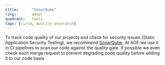 ```yaml
---
title:      "SonarQube"
ring:       adopt
quadrant:   tools
tags: [ci/cd, quality assurance]
---
```


To track code quality of our projects and check for security issues (Static Application Security Testing), we recommend 
[SonarQube](https://www.sonarqube.org/). At AOE we use it in CI pipelines to scan our code against the quality gate. If possible we 
even check each merge request to prevent degrading code quality before adding it to our code basis.
